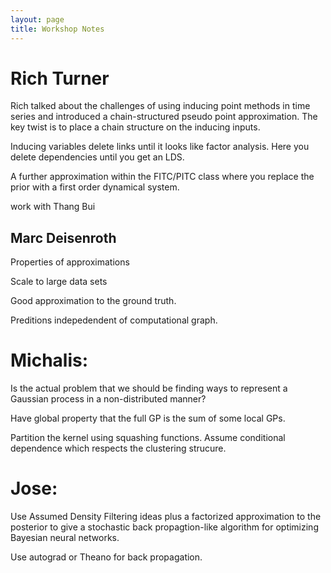 ```yaml
---
layout: page
title: Workshop Notes
---
```


# Rich Turner

Rich talked about the challenges of using inducing point methods in time series and introduced a chain-structured pseudo point approximation. The key twist is to place a chain structure on the inducing inputs.

Inducing variables delete links until it looks like factor analysis. Here you delete dependencies until you get an LDS.

A further approximation within the FITC/PITC class where you replace the prior with a first order dynamical system.


work with Thang Bui

## Marc Deisenroth

Properties of approximations

Scale to large data sets

Good approximation to the ground truth.

Preditions indepedendent of computational graph.

# Michalis:

Is the actual problem that we should be finding ways to represent a Gaussian process in a non-distributed manner?

Have global property that the full GP is the sum of some local GPs.

Partition the kernel using squashing functions. Assume conditional dependence which respects the clustering strucure. 

# Jose:

Use Assumed Density Filtering ideas plus a factorized approximation to the posterior to give a stochastic back propagtion-like algorithm for optimizing Bayesian neural networks.

Use autograd or Theano for back propagation.